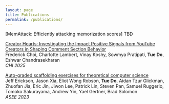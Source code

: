 ```yaml
---
layout: page
title: Publications
permalink: /publications/
---
```


[MemAttack: Efficiently attacking memorization scores] TBD

[Creator Hearts: Investigating the Impact Positive Signals from YouTube Creators
in Shaping Comment Section Behavior](https://arxiv.org/abs/2404.03612)\
Frederick Choi, Charlotte Lambert, Vinay Koshy, Sowmya Pratipati, **Tue Do**, Eshwar Chandrasekharan\
*CHI 2025*

[Auto-graded scaffolding exercises for theoretical computer science](https://peer.asee.org/auto-graded-scaffolding-exercises-for-theoretical-computer-science)\
Jeff Erickson, Jason Xia, Eliot Wong Robson, **Tue Do**, Aidan Tzur Glickman, Zhuofan Jia, Eric Jin, Jiwon Lee, Patrick Lin, Steven Pan, Samuel Ruggerio, Tomoko Sakurayama, Andrew Yin, Yael Gertner, Brad Solomon\
*ASEE 2023*
